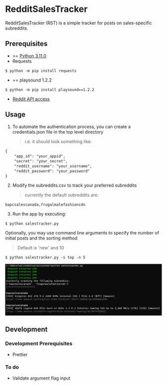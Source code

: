 # RedditSalesTracker

RedditSalesTracker (RST) is a simple tracker for posts on sales-specific subreddits.

## Prerequisites

- \>= [Python 3.11.0](https://www.python.org/downloads/)
- Requests

```
$ python -m pip install requests
```

- == playsound 1.2.2

```
$ python -m pip install playsound==1.2.2
```

- [Reddit API access](https://github.com/reddit-archive/reddit/wiki/OAuth2)

## Usage

1. To automate the authentication process, you can create a credentials.json file in the top level directory
   > i.e. it should look something like:

```
{
    "app_id": "your_appid",
    "secret": "your_secret",
    "reddit_username": "your_username",
    "reddit_password": "your_password"
}
```

2. Modify the subreddits.csv to track your preferred subreddits
   > currently the default subreddits are:

```
bapcsalescanada,frugalmalefashioncdn
```

3. Run the app by executing:

```
$ python salestracker.py
```

Optionally, you may use command line arguments to specify the number of initial posts and the sorting method

> Default is 'new' and 10

```
$ python salestracker.py -s top -n 5
```

![Example output](docs/img/example1.PNG)

## Development

### Development Prerequisites

- Prettier

### To do

- Validate argument flag input
